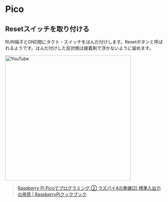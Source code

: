 # Pico
## Resetスイッチを取り付ける
RUN端子とGND間にタクト・スイッチをはんだ付けします。Resetボタンと呼ばれるようです。はんだ付けした反対側は接着剤で浮かないように留めます。

<a href="https://www.denshi.club/parts/2021/04/raspberry-pi-pico-2-42.html"><image src="images\resetswitch.png" width="400" alt="YouTube" style="margin: 0 auto;"></a>

>[Raspberry Pi Picoでプログラミング ② ラズパイ4の準備(2) 標準入出力の用意 | RaspberryPiクックブック](https://www.denshi.club/parts/2021/04/raspberry-pi-pico-2-42.html)
